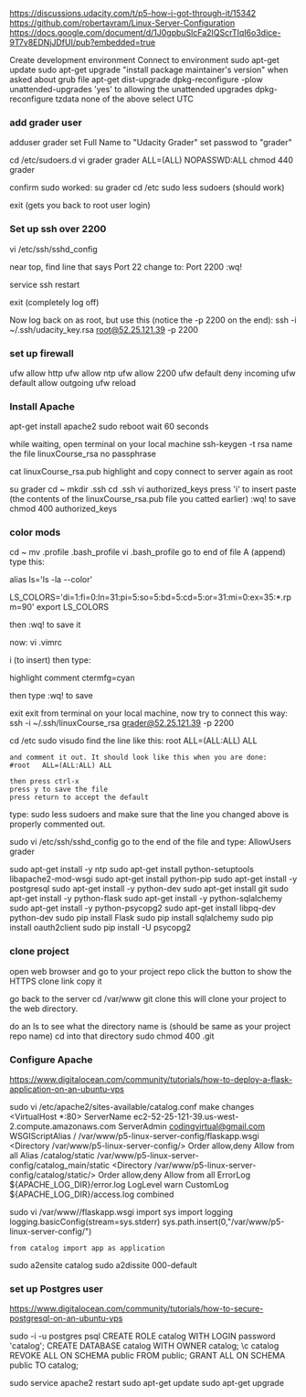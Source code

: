 https://discussions.udacity.com/t/p5-how-i-got-through-it/15342
https://github.com/robertavram/Linux-Server-Configuration
https://docs.google.com/document/d/1J0gpbuSlcFa2IQScrTIqI6o3dice-9T7v8EDNjJDfUI/pub?embedded=true

Create development environment
Connect to environment
sudo apt-get update
sudo apt-get upgrade
"install package maintainer's version" when asked about grub file
apt-get dist-upgrade
dpkg-reconfigure -plow unattended-upgrades
'yes' to allowing the unattended upgrades
dpkg-reconfigure tzdata
	none of the above
	select UTC

### add grader user ###
adduser grader
	set Full Name to "Udacity Grader"
	set passwod to "grader"

cd /etc/sudoers.d
vi grader
	grader ALL=(ALL) NOPASSWD:ALL
chmod 440 grader

confirm sudo worked:
su grader
cd /etc
sudo less sudoers
(should work)

exit (gets you back to root user login)

### Set up ssh over 2200 ###
vi /etc/ssh/sshd_config

near top, find line that says Port 22
change to:
Port 2200
:wq!

service ssh restart

exit (completely log off)

Now log back on as root, but use this (notice the -p 2200 on the end):
ssh -i ~/.ssh/udacity_key.rsa root@52.25.121.39 -p 2200


### set up firewall ###

ufw allow http
ufw allow ntp
ufw allow 2200
ufw default deny incoming
ufw default allow outgoing
ufw reload

### Install Apache ###
apt-get install apache2
sudo reboot
wait 60 seconds

while waiting, open terminal on your local machine
ssh-keygen -t rsa
	name the file linuxCourse_rsa
	no passphrase

cat linuxCourse_rsa.pub
highlight and copy
connect to server again as root

su grader
cd ~
mkdir .ssh
cd .ssh
vi authorized_keys
	press 'i' to insert
	paste (the contents of the linuxCourse_rsa.pub file you catted earlier)
	:wq! to save 
chmod 400 authorized_keys


### color mods ###

cd ~
mv .profile .bash_profile
vi .bash_profile
go to end of file
A (append)
type this:

alias ls='ls -la --color'

LS_COLORS='di=1:fi=0:ln=31:pi=5:so=5:bd=5:cd=5:or=31:mi=0:ex=35:*.rpm=90'
export LS_COLORS

then :wq! to save it

now:
vi .vimrc

i (to insert) then type:

highlight comment ctermfg=cyan

then type :wq! to save



exit
exit
from terminal on your local machine, now try to connect this way:
ssh -i ~/.ssh/linuxCourse_rsa grader@52.25.121.39 -p 2200

cd /etc
sudo visudo
	find the line like this:
	root   ALL=(ALL:ALL) ALL

	and comment it out. It should look like this when you are done:
	#root   ALL=(ALL:ALL) ALL

	then press ctrl-x
	press y to save the file
	press return to accept the default

type:
sudo less sudoers
and make sure that the line you changed above is properly commented out.

sudo vi /etc/ssh/sshd_config
go to the end of the file and type:
AllowUsers grader


sudo apt-get install -y ntp
sudo apt-get install python-setuptools libapache2-mod-wsgi
sudo apt-get install python-pip
sudo apt-get install -y postgresql
sudo apt-get install -y python-dev
sudo apt-get install git
sudo apt-get install -y python-flask
sudo apt-get install -y python-sqlalchemy
sudo apt-get install -y python-psycopg2
sudo apt-get install libpq-dev python-dev
sudo pip install Flask
sudo pip install sqlalchemy
sudo pip install oauth2client
sudo pip install -U psycopg2

### clone project ###

open web browser and go to your project repo
click the button to show the HTTPS clone link
copy it

go back to the server
cd /var/www
git clone <paste HTTPS link>
this will clone your project to the web directory.

do an ls to see what the directory name is (should be same as your project repo name)
cd into that directory
sudo chmod 400 .git

### Configure Apache ###
https://www.digitalocean.com/community/tutorials/how-to-deploy-a-flask-application-on-an-ubuntu-vps

sudo vi /etc/apache2/sites-available/catalog.conf
	make changes
	<VirtualHost *:80>
                ServerName ec2-52-25-121-39.us-west-2.compute.amazonaws.com
                ServerAdmin codingvirtual@gmail.com
                WSGIScriptAlias / /var/www/p5-linux-server-config/flaskapp.wsgi
                <Directory /var/www/p5-linux-server-config/>
                        Order allow,deny
                        Allow from all
                </Directory>
                Alias /catalog/static /var/www/p5-linux-server-config/catalog_main/static
                <Directory /var/www/p5-linux-server-config/catalog/static/>
                        Order allow,deny
                        Allow from all
                </Directory>
                ErrorLog ${APACHE_LOG_DIR}/error.log
                LogLevel warn
                CustomLog ${APACHE_LOG_DIR}/access.log combined
</VirtualHost>

sudo vi /var/www/<project-root>/flaskapp.wsgi
	import sys
	import logging
	logging.basicConfig(stream=sys.stderr)
	sys.path.insert(0,"/var/www/p5-linux-server-config/")

	from catalog import app as application


sudo a2ensite catalog
sudo a2dissite 000-default



### set up Postgres user ###
https://www.digitalocean.com/community/tutorials/how-to-secure-postgresql-on-an-ubuntu-vps

sudo -i -u postgres
psql
CREATE ROLE catalog WITH LOGIN password 'catalog';
CREATE DATABASE catalog WITH OWNER catalog;
\c catalog
REVOKE ALL ON SCHEMA public FROM public;
GRANT ALL ON SCHEMA public TO catalog;

sudo service apache2 restart 
sudo apt-get update
sudo apt-get upgrade